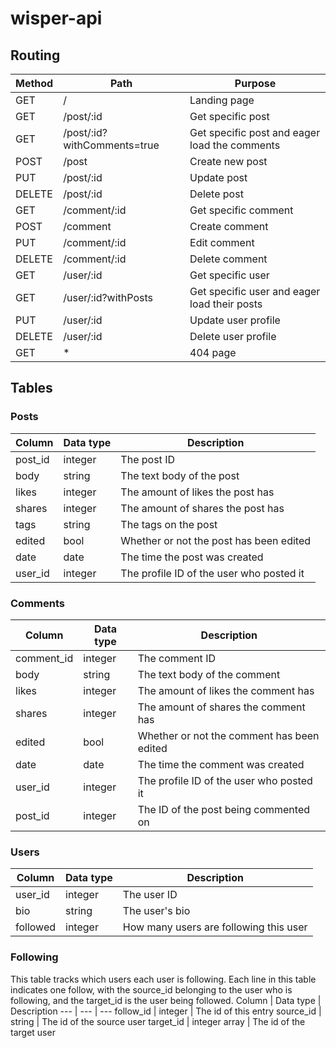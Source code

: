 # wisper-api

## Routing
Method	| Path					| Purpose
---		| --- 					| ---
GET 	| /						| Landing page
GET		| /post/:id				| Get specific post
GET		| /post/:id?withComments=true	| Get specific post and eager load the comments
POST	| /post					| Create new post
PUT		| /post/:id				| Update post
DELETE	| /post/:id				| Delete post
GET		| /comment/:id			| Get specific comment
POST	| /comment 				| Create comment
PUT		| /comment/:id			| Edit comment
DELETE	| /comment/:id			| Delete comment
GET		| /user/:id				| Get specific user
GET		| /user/:id?withPosts	| Get specific user and eager load their posts
PUT		| /user/:id				| Update user profile
DELETE	| /user/:id				| Delete user profile
GET		| *						| 404 page

## Tables
### Posts
Column	| Data type	| Description
---		| ---		| ---
post_id	| integer	| The post ID
body	| string	| The text body of the post
likes	| integer	| The amount of likes the post has
shares	| integer	| The amount of shares the post has
tags	| string	| The tags on the post
edited	| bool		| Whether or not the post has been edited
date	| date		| The time the post was created
user_id	| integer	| The profile ID of the user who posted it

### Comments
Column		| Data type	| Description
---			| ---		| ---
comment_id	| integer	| The comment ID
body		| string	| The text body of the comment
likes		| integer	| The amount of likes the comment has
shares		| integer	| The amount of shares the comment has
edited		| bool		| Whether or not the comment has been edited
date		| date		| The time the comment was created
user_id		| integer	| The profile ID of the user who posted it
post_id		| integer	| The ID of the post being commented on

### Users
Column		| Data type		| Description
---			| ---			| ---
user_id		| integer		| The user ID
bio			| string		| The user's bio
followed	| integer		| How many users are following this user

### Following
This table tracks which users each user is following. Each line in this table indicates one follow, with the source_id belonging to the user who is following, and the target_id is the user being followed.
Column		| Data type		| Description
---			| ---			| ---
follow_id	| integer		| The id of this entry
source_id	| string		| The id of the source user
target_id	| integer array	| The id of the target user